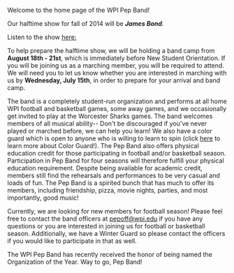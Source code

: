 
Welcome to the home page of the WPI Pep Band!

Our halftime show for fall of 2014 will be ***James Bond***.

Listen to the show [here:](http://www.jwpepper.com/marching-band-the-music-of-james-bond-show.list)

To help prepare the halftime show, we will be holding a band camp from **August 18th - 21st**, which is immediately before New Student Orientation. If you will be joining us as a marching member, you will be required to attend. We will need you to let us know whether you are interested in marching with us by **Wednesday, July 15th**, in order to prepare for your arrival and band camp.

The band is a completely student-run organization and performs at all home WPI football and basketball games, some away games, and we occasionally get invited to play at the Worcester Sharks games. The band welcomes members of all musical ability-- Don't be discouraged if you've never played or marched before, we can help you learn! We also have a color guard which is open to anyone who is willing to learn to spin (click [here](Color%20Guard) to learn more about Color Guard!). The Pep Band also offers physical education credit for those participating in football and/or basketball season. Participation in Pep Band for four seasons will therefore fulfill your physical education requirement. Despite being available for academic credit, members still find the rehearsals and performances to be very casual and loads of fun. The Pep Band is a spirited bunch that has much to offer its members, including friendship, pizza, movie nights, parties, and most importantly, good music!

Currently, we are looking for new members for football season! Please feel free to contact the band officers at [pepoff@wpi.edu](mailto:pepoff@wpi.edu) if you have any questions or you are interested in joining us for football or basketball season. Additionally, we have a Winter Guard so please contact the officers if you would like to participate in that as well.

<div class="alert alert-success">The WPI Pep Band has recently received the honor of being named the Organization of the Year. Way to go, Pep Band!</div>
